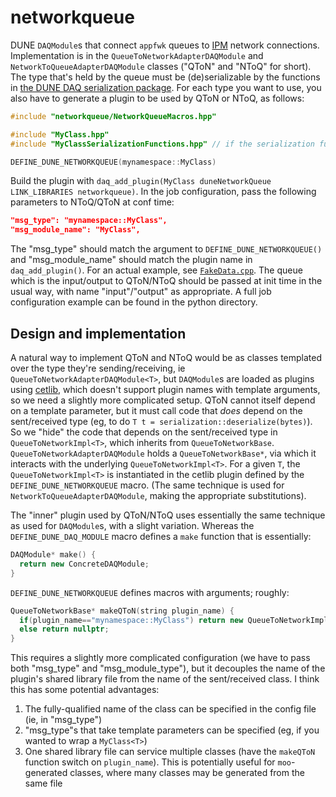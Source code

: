 # networkqueue

DUNE `DAQModule`s that connect `appfwk` queues to [IPM](https://github.com/DUNE-DAQ/ipm) network connections. Implementation is in the `QueueToNetworkAdapterDAQModule` and `NetworkToQueueAdapterDAQModule` classes ("QToN" and "NToQ" for short). The type that's held by the queue must be (de)serializable by the functions in [the DUNE DAQ serialization package](https://github.com/DUNE-DAQ/serialization). For each type you want to use, you also have to generate a plugin to be used by QToN or NToQ, as follows:

```cpp
#include "networkqueue/NetworkQueueMacros.hpp"

#include "MyClass.hpp"
#include "MyClassSerializationFunctions.hpp" // if the serialization functions don't live in MyClass.hpp

DEFINE_DUNE_NETWORKQUEUE(mynamespace::MyClass)
```

Build the plugin with `daq_add_plugin(MyClass duneNetworkQueue LINK_LIBRARIES networkqueue)`. In the job configuration, pass the following parameters to NToQ/QToN at conf time:

```json
"msg_type": "mynamespace::MyClass",
"msg_module_name": "MyClass",
```

The "msg_type" should match the argument to `DEFINE_DUNE_NETWORKQUEUE()` and "msg_module_name" should match the plugin name in `daq_add_plugin()`. For an actual example, see [`FakeData.cpp`](./test/plugins/FakeData.cpp). The queue which is the input/output to QToN/NToQ should be passed at init time in the usual way, with name "input"/"output" as appropriate. A full job configuration example can be found in the python directory.

## Design and implementation

A natural way to implement QToN and NToQ would be as classes templated over the type they're sending/receiving, ie `QueueToNetworkAdapterDAQModule<T>`, but `DAQModule`s are loaded as plugins using [cetlib](https://cdcvs.fnal.gov/redmine/projects/cetlib/wiki), which doesn't support plugin names with template arguments, so we need a slightly more complicated setup. QToN cannot itself depend on a template parameter, but it must call code that _does_ depend on the sent/received type (eg, to do `T t = serialization::deserialize(bytes)`). So we "hide" the code that depends on the sent/received type in `QueueToNetworkImpl<T>`, which inherits from `QueueToNetworkBase`. `QueueToNetworkAdapterDAQModule` holds a `QueueToNetworkBase*`, via which it interacts with the underlying `QueueToNetworkImpl<T>`. For a given `T`, the  `QueueToNetworkImpl<T>` is instantiated in the cetlib plugin defined by the `DEFINE_DUNE_NETWORKQUEUE` macro. (The same technique is used for `NetworkToQueueAdapterDAQModule`, making the appropriate substitutions).

The "inner" plugin used by QToN/NToQ uses essentially the same technique as used for `DAQModule`s, with a slight variation. Whereas the `DEFINE_DUNE_DAQ_MODULE` macro defines a `make` function that is essentially:

```cpp
DAQModule* make() {
  return new ConcreteDAQModule;
}
```

`DEFINE_DUNE_NETWORKQUEUE` defines macros with arguments; roughly:

```cpp
QueueToNetworkBase* makeQToN(string plugin_name) {
  if(plugin_name=="mynamespace::MyClass") return new QueueToNetworkImpl<mynamespace::MyClass>();
  else return nullptr;
}
```

This requires a slightly more complicated configuration (we have to pass both "msg_type" and "msg_module_type"), but it decouples the name of the plugin's shared library file from the name of the sent/received class. I think this has some potential advantages:

1. The fully-qualified name of the class can be specified in the config file (ie, in "msg_type")
2. "msg_type"s that take template parameters can be specified (eg, if you wanted to wrap a `MyClass<T>`)
3. One shared library file can service multiple classes (have the `makeQToN` function switch on `plugin_name`). This is potentially useful for `moo`-generated classes, where many classes may be generated from the same file


